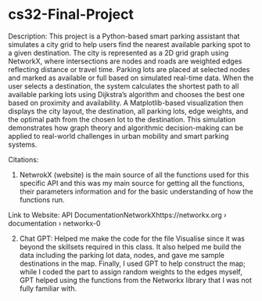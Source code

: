 # cs32-Final-Project

Description:
This project is a Python-based smart parking assistant that simulates a city grid to help users find the nearest available parking spot to a given destination. The city is represented as a 2D grid graph using NetworkX, where intersections are nodes and roads are weighted edges reflecting distance or travel time. Parking lots are placed at selected nodes and marked as available or full based on simulated real-time data. When the user selects a destination, the system calculates the shortest path to all available parking lots using Dijkstra’s algorithm and chooses the best one based on proximity and availability. A Matplotlib-based visualization then displays the city layout, the destination, all parking lots, edge weights, and the optimal path from the chosen lot to the destination. This simulation demonstrates how graph theory and algorithmic decision-making can be applied to real-world challenges in urban mobility and smart parking systems.

Citations:

1) NetwrokX (website) is the main source of all the functions used for this specific API and this was my main source for getting all the functions, their parameters information and for the basic understanding of how the functions run.

Link to Website: API DocumentationNetworkXhttps://networkx.org › documentation › networkx-0

2) Chat GPT: Helped me make the code for the file Visualise since it was beyond the skillsets required in this class. It also helped me build the data including the parking lot data, nodes, and gave me sample destinations in the map. Finally, I used GPT to help construct the map; while I coded the part to assign random weights to the edges myself, GPT helped using the functions from the Networkx library that I was not fully familiar with.
